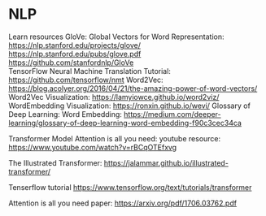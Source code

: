 # NLP
Learn resources
GloVe: Global Vectors for Word Representation: 
https://nlp.stanford.edu/projects/glove/
https://nlp.stanford.edu/pubs/glove.pdf
https://github.com/stanfordnlp/GloVe
<br>
TensorFlow Neural Machine Translation Tutorial:
https://github.com/tensorflow/nmt
Word2Vec:
https://blog.acolyer.org/2016/04/21/the-amazing-power-of-word-vectors/
Word2Vec Visualization:
https://lamyiowce.github.io/word2viz/
WordEmbedding Visualization:
https://ronxin.github.io/wevi/
Glossary of Deep Learning: Word Embedding:
https://medium.com/deeper-learning/glossary-of-deep-learning-word-embedding-f90c3cec34ca

Transformer Model
Attention is all you need: youtube resource: 
https://www.youtube.com/watch?v=rBCqOTEfxvg

The Illustrated Transformer:
https://jalammar.github.io/illustrated-transformer/  

Tenserflow tutorial
https://www.tensorflow.org/text/tutorials/transformer

Attention is all you need paper:
https://arxiv.org/pdf/1706.03762.pdf
